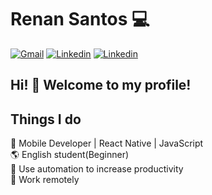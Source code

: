# Renan Santos  💻

[![Gmail](https://img.shields.io/badge/-Gmail-black?logo=gmail&logoColor=whitesmoke&labelColor=grey)](renankanu@gmail.com)
[![Linkedin](https://img.shields.io/badge/-Linkedin-black?logo=linkedin&logoColor=whitesmoke&labelColor=grey)](https://www.linkedin.com/in/renansantosbr/) [![Linkedin](https://img.shields.io/badge/-Renankanu-black?logo=tor&logoColor=whitesmoke&labelColor=grey)](https://www.renankanu.com.br)


## Hi! 👋 Welcome to my profile!

## Things I do
📱 Mobile Developer | React Native | JavaScript<br>
🌎 English student(Beginner)<br>
🔧 Use automation to increase productivity<br>
💼 Work remotely<br>
